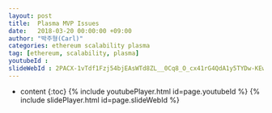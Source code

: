 ```yaml
---
layout: post
title:  Plasma MVP Issues
date:   2018-03-20 00:00:00 +09:00
author: "박주형(Carl)"
categories: ethereum scalability plasma
tag: [ethereum, scalability, plasma]
youtubeId :
slideWebId : 2PACX-1vTdf1Fzj54bjEAsWTd8ZL__0Cq8_O_cx41rG4QdA1y5TYDw-KEwamCJbbWzm8cZ4ljCPOfWD8JxJe80
---
```

* content
{:toc}
{% include youtubePlayer.html id=page.youtubeId %}
{% include slidePlayer.html id=page.slideWebId %}
